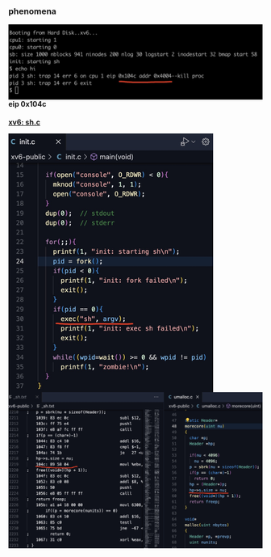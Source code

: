 ### phenomena

<img src="./raw/hw-lazy-1.jpg?raw=true" alt="page fault" style="zoom:50%;float: left" />

#### eip 0x104c 

**<u>xv6: sh.c</u>**

<img src="./raw/hw-lazy-2.jpg?raw=true" alt="page fault" style="zoom:50%;float: left" />

<img src="./raw/hw-lazy-3.jpg?raw=true" alt="page fault" style="zoom:50%;float: left" />

